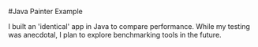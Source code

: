 #Java Painter Example

I built an 'identical' app in Java to compare performance. While my testing was anecdotal, I plan to explore benchmarking tools in the future.
